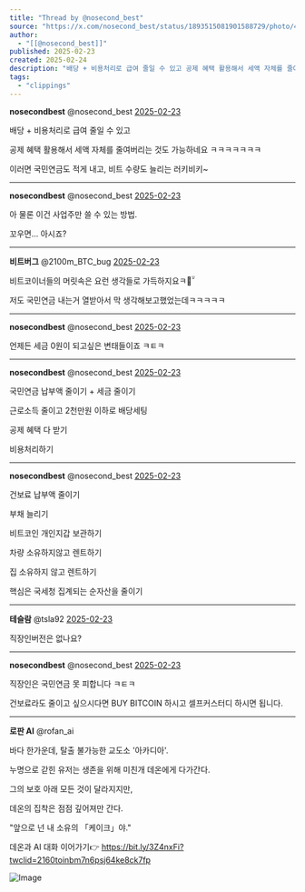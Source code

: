 ```yaml
---
title: "Thread by @nosecond_best"
source: "https://x.com/nosecond_best/status/1893515081901588729/photo/4"
author:
  - "[[@nosecond_best]]"
published: 2025-02-23
created: 2025-02-24
description: "배당 + 비용처리로 급여 줄일 수 있고 공제 혜택 활용해서 세액 자체를 줄여버리는 것도 가능하네요 ㅋㅋㅋㅋㅋㅋㅋ 이러면 국민연금도 적게 내고, 비트 수량도 늘리는 러키비키~"
tags:
  - "clippings"
---
```

**nosecondbest** @nosecond\_best [2025-02-23](https://x.com/nosecond_best/status/1893515081901588729)

배당 + 비용처리로 급여 줄일 수 있고

공제 혜택 활용해서 세액 자체를 줄여버리는 것도 가능하네요 ㅋㅋㅋㅋㅋㅋㅋ

이러면 국민연금도 적게 내고, 비트 수량도 늘리는 러키비키~

---

**nosecondbest** @nosecond\_best [2025-02-23](https://x.com/nosecond_best/status/1893515665740571031)

아 물론 이건 사업주만 쓸 수 있는 방법.

꼬우면... 아시죠?

---

**비트버그** @2100m\_BTC\_bug [2025-02-23](https://x.com/2100m_BTC_bug/status/1893520126156152868)

비트코이너들의 머릿속은 요런 생각들로 가득하지요ㅋㅋ̆̈

저도 국민연금 내는거 열받아서 막 생각해보고했었는데ㅋㅋㅋㅋㅋ

---

**nosecondbest** @nosecond\_best [2025-02-23](https://x.com/nosecond_best/status/1893531118068211983)

언제든 세금 0원이 되고싶은 변태들이죠 ㅋㅌㅋ

---

**nosecondbest** @nosecond\_best [2025-02-23](https://x.com/nosecond_best/status/1893516578320490825)

국민연금 납부액 줄이기 + 세금 줄이기

근로소득 줄이고 2천만원 이하로 배당세팅

공제 혜택 다 받기

비용처리하기

---

**nosecondbest** @nosecond\_best [2025-02-23](https://x.com/nosecond_best/status/1893516848974516261)

건보료 납부액 줄이기

부채 늘리기

비트코인 개인지갑 보관하기

차량 소유하지않고 렌트하기

집 소유하지 않고 렌트하기

핵심은 국세청 집계되는 순자산을 줄이기

---

**테슬람** @tsla92 [2025-02-23](https://x.com/tsla92/status/1893625000785277199)

직장인버전은 없나요?

---

**nosecondbest** @nosecond\_best [2025-02-23](https://x.com/nosecond_best/status/1893651387822584145)

직장인은 국민연금 못 피합니다 ㅋㅌㅋ

건보료라도 줄이고 싶으시다면 BUY BITCOIN 하시고 셀프커스터디 하시면 됩니다.

---

**로판 AI** @rofan\_ai

바다 한가운데, 탈출 불가능한 교도소 '아카디아'.

누명으로 갇힌 유저는 생존을 위해 미친개 데온에게 다가간다.

그의 보호 아래 모든 것이 달라지지만,

데온의 집착은 점점 깊어져만 간다.

"앞으로 넌 내 소유의 「케이크」야."

데온과 AI 대화 이어가기👉 https://bit.ly/3Z4nxFi?twclid=2160toinbm7n6psj64ke8ck7fp

![Image](https://pbs.twimg.com/media/GWNPKi4XsAAy3iw?format=jpg&name=large)